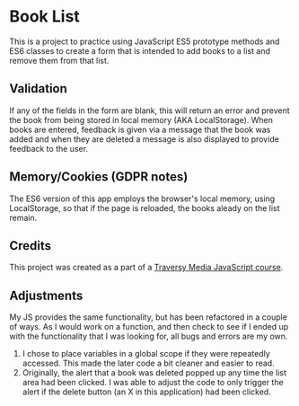 # Book List

This is a project to practice using JavaScript ES5 prototype methods and ES6 classes to create a form that is intended to add books to a list and remove them from that list.

## Validation

If any of the fields in the form are blank, this will return an error and prevent the book from being stored in local memory (AKA LocalStorage). When books are entered, feedback is given via a message that the book was added and when they are deleted a message is also displayed to provide feedback to the user.

## Memory/Cookies (GDPR notes)

The ES6 version of this app employs the browser's local memory, using LocalStorage, so that if the page is reloaded, the books aleady on the list remain.

## Credits

This project was created as a part of a [Traversy Media JavaScript course](https://www.udemy.com/modern-javascript-from-the-beginning/).

## Adjustments

My JS provides the same functionality, but has been refactored in a couple of ways. As I would work on a function, and then check to see if I ended up with the functionality that I was looking for, all bugs and errors are my own.

1. I chose to place variables in a global scope if they were repeatedly accessed. This made the later code a bit cleaner and easier to read.
2. Originally, the alert that a book was deleted popped up any time the list area had been clicked. I was able to adjust the code to only trigger the alert if the delete button (an X in this application) had been clicked.
